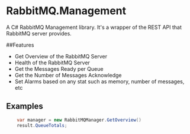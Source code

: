 RabbitMQ.Management
===================

A C# RabbitMQ Management library. It's a wrapper of the REST API that RabbitMQ server provides.

##Features

- Get Overview of the RabbitMQ Server
- Health of the RabbitMQ Server
- Get the Messages Ready per Queue
- Get the Number of Messages Acknowledge
- Set Alarms based on any stat such as memory, number of messages, etc


## Examples

```c#
	var manager = new RabbitMQManager.GetOverview()
	result.QueueTotals; 
```



